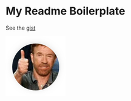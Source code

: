 # My Readme Boilerplate

See the [gist](https://gist.github.com/nandomoreirame/272b6c572d93c4cb40a17132703e2b7b)

![Screenshot of My Readme Boilerplate](/screenshot.png)
